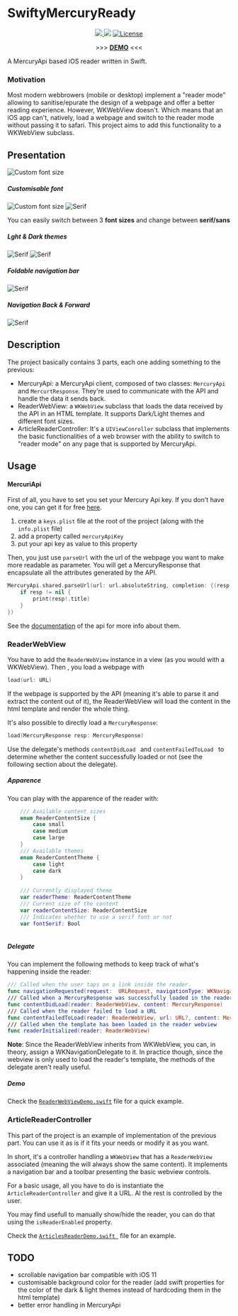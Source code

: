 # SwiftyMercuryReady

<p align="center">
    <a href="https://travis-ci.org/tsucres/SwiftyMercuryReady">
      <img src="https://img.shields.io/travis/tsucres/SwiftyMercuryReady.svg">
    </a>
    <img src="https://img.shields.io/badge/Swift-4.1-orange.svg" />
    <a href="https://opensource.org/licenses/MIT">
      <img src="https://img.shields.io/badge/License-MIT-yellow.svg" alt="License" />
    </a>
</p>
<p align="center">
    >>> <a href="https://appetize.io/app/vqfyxz47vrkq5v2z0cpzq9bv04?device=iphonex&scale=75&orientation=portrait&osVersion=11.4" target="_blank"><strong>DEMO</strong></a> <<<
</p>



A MercuryApi based iOS reader written in Swift.
### Motivation
Most modern webbrowers (mobile or desktop) implement a "reader mode" allowing to sanitise/epurate the design of a webpage and offer a better reading experience. However, WKWebView doesn't. Which means that an iOS app can't, natively, load a webpage and switch to the reader mode without passing it to safari. This project aims to add this functionality to a WKWebView subclass.

## Presentation
![Custom font size](Screenshots/presentation.gif)

##### Customisable font
![Custom font size](Screenshots/font.png)
![Serif](Screenshots/serif.png)

You can easily switch between 3 **font sizes** and change between **serif/sans**



##### Lght & Dark themes
![Serif](Screenshots/darkTheme_small.png)
![Serif](Screenshots/lightTheme_small.png)


##### Foldable navigation bar
![Serif](Screenshots/scrollableNavBar.gif)


##### Navigation Back & Forward

![Serif](Screenshots/back_forward.gif)

## Description

The project basically contains 3 parts, each one adding something to the previous:

- MercuryApi: a MercuryApi client, composed of two classes: `MercuryApi` and `MercurtResponse`. They're used to communicate with the API and handle the data it sends back.
- ReaderWebView: a `WKWebView` subclass that loads the data received by the API in an HTML template. It supports Dark/Light themes and different font sizes.
- ArticleReaderController: It's a `UIViewConroller` subclass that implements the basic functionalities of a web browser with the ability to switch to "reader mode" on any page that is supported by MercuryApi. 


## Usage

#### MercuriApi
First of all, you have to set you set your Mercury Api key. If you don't have one, you can get it for free [here](https://mercury.postlight.com/web-parser/).

1. create a `keys.plist` file at the root of the project (along with the `info.plist` file)
2. add a property called `mercuryApiKey`
3. put your api key as value to this property

Then, you just use `parseUrl` with the url of the webpage you want to make more readable as parameter. You will get a MercuryResponse that encapsulate all the attributes generated by the API. 

```swift
MercuryApi.shared.parseUrl(url: url.absoluteString, completion: {(resp) -> Void in
	if resp != nil {
		print(resp!.title)
	} 
})
```

See the [documentation](https://mercury.postlight.com/web-parser/) of the api for more info about them.

### ReaderWebView

You have to add the `ReaderWebView` instance in a view (as you would with a WKWebView). Then , you load a webpage with 

```swift
load(url: URL)
```

If the webpage is supported by the API (meaning it's able to parse it and extract the content out of it), the ReaderWebView will load the content in the html template and render the whole thing.

It's also possible to directly load a `MercuryResponse`: 

```swift
load(MercuryResponse resp: MercuryResponse)
```

Use the delegate's methods `contentDidLoad ` and `contentFailedToLoad ` to determine whether the content successfully loaded or not (see the following section about the delegate).


##### Apparence

You can play with the apparence of the reader with: 

```swift
	/// Available content sizes
    enum ReaderContentSize {
        case small
        case medium
        case large
    }
    /// Available themes
    enum ReaderContentTheme {
        case light
        case dark
    }
    
    /// Currently displayed theme
    var readerTheme: ReaderContentTheme
    /// Current size of the content
    var readerContentSize: ReaderContentSize
    /// Indicates whether to use a serif font or not
    var fontSerif: Bool
    
```

##### Delegate

You can implement the following methods to keep track of what's happening inside the reader:

```swift
/// Called when the user taps on a link inside the reader.
func navigationRequested(request:  URLRequest, navigationType: WKNavigationType)
/// Called when a MercuryResponse was successfully loaded in the reader
func contentDidLoad(reader: ReaderWebView, content: MercuryResponse)
/// Called when the reader failed to load a URL
func contentFailedToLoad(reader: ReaderWebView, url: URL?, content: MercuryResponse?)
/// Called when the template has been loaded in the reader webview
func readerInitialized(reader: ReaderWebView)
```



**Note**: Since the ReaderWebView inherits from WKWebView, you can, in theory, assign a WKNavigationDelegate to it. In practice though, since the webview is only used to load the reader's template, the methods of the delegate aren't really useful.

##### Demo

Check the [`ReaderWebViewDemo.swift`](SwiftyMercuryReady/ReaderWebViewDemo.swift) file for a quick example.


### ArticleReaderController

This part of the project is an example of implementation of the previous part. You can use it as is if it fits your needs or modify it as you want.

In short, it's a controller handling a `WKWebView` that has a `ReaderWebView` associated (meaning the will always show the same content). It implements a navigation bar and a toolbar presenting the basic webview controls. 


For a basic usage, all you have to do is instantiate the `ArticleReaderController` and give it a URL. Al the rest is controlled by the user. 

You may find usefull to manually show/hide the reader, you can do that using the `isReaderEnabled` property.


Check the [`ArticlesReaderDemo.swift `](SwiftyMercuryReady/ArticlesReaderDemo.swift) file for an example.


## TODO

- scrollable navigation bar compatible with iOS 11
- customisable background color for the reader (add swift properties for the color of the dark & light themes instead of hardcoding them in the html template)
- better error handling in MercuryApi

